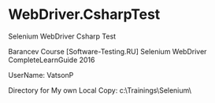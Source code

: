 # WebDriver.CsharpTest
 Selenium WebDriver Csharp Test

 Barancev Course [Software-Testing.RU] Selenium WebDriver CompleteLearnGuide 2016

 UserName: VatsonP

 Directory for My own Local Copy: c:\Trainings\Selenium\